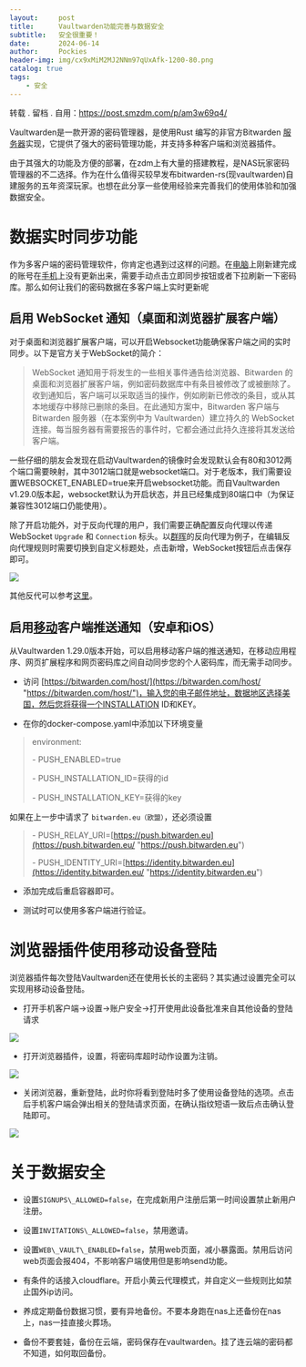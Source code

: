 ```yaml
---
layout:     post
title:      Vaultwarden功能完善与数据安全
subtitle:   安全很重要！
date:       2024-06-14
author:     Pockies
header-img: img/cx9xMiM2MJ2NNm97qUxAfk-1200-80.png
catalog: true
tags:
    - 安全
---
```


转载 . 留档 . 自用：https://post.smzdm.com/p/am3w69q4/


Vaultwarden是一款开源的密码管理器，是使用Rust 编写的非官方Bitwarden [服务器](https://www.smzdm.com/fenlei/fuwuqi/)实现，它提供了强大的密码管理功能，并支持多种客户端和浏览器插件。

由于其强大的功能及方便的部署，在zdm上有大量的搭建教程，是NAS玩家密码管理器的不二选择。作为在什么值得买较早发布bitwarden-rs(现vaultwarden)自建服务的五年资深玩家。也想在此分享一些使用经验来完善我们的使用体验和加强数据安全。

# 数据实时同步功能

作为多客户端的密码管理软件，你肯定也遇到过这样的问题。在[电脑](https://www.smzdm.com/ju/sp4x11p/)上刚新建完成的账号在[手机](https://www.smzdm.com/fenlei/zhinengshouji/)上没有更新出来，需要手动点击立即同步按钮或者下拉刷新一下密码库。那么如何让我们的密码数据在多客户端上实时更新呢

## **启用 WebSocket 通知（桌面和浏览器扩展客户端）**

对于桌面和浏览器扩展客户端，可以开启Websocket功能确保客户端之间的实时同步。以下是官方关于WebSocket的简介：

> WebSocket 通知用于将发生的一些相关事件通告给浏览器、Bitwarden 的桌面和浏览器扩展客户端，例如密码数据库中有条目被修改了或被删除了。收到通知后，客户端可以采取适当的操作，例如刷新已修改的条目，或从其本地缓存中移除已删除的条目。在此通知方案中，Bitwarden 客户端与 Bitwarden 服务器（在本案例中为 Vaultwarden）建立持久的 WebSocket 连接。每当服务器有需要报告的事件时，它都会通过此持久连接将其发送给客户端。

一些仔细的朋友会发现在启动Vaultwarden的镜像时会发现默认会有80和3012两个端口需要映射，其中3012端口就是websocket端口。对于老版本，我们需要设置WEBSOCKET\_ENABLED=true来开启websocket功能。而自Vaultwarden v1.29.0版本起，websocket默认为开启状态，并且已经集成到80端口中（为保证兼容性3012端口仍能使用）。

除了开启功能外，对于反向代理的用户，我们需要正确配置反向代理以传递 WebSocket `Upgrade` 和 `Connection` 标头。以[群晖](https://pinpai.smzdm.com/2315/)的反向代理为例子，在编辑反向代理规则时需要切换到自定义标题处，点击新增，WebSocket按钮后点击保存即可。

![](/img/6611357ebed0487.jpg)

其他反代可以参考[这里](https://rs.ppgg.in/deployment/proxy-examples "这里")。

## **启用[移动](https://www.smzdm.com/ju/s99xlkk/)客户端推送通知（安卓和iOS）**

从Vaultwarden 1.29.0版本开始，可以启用移动客户端的推送通知，在移动应用程序、网页扩展程序和网页密码库之间自动同步您的个人密码库，而无需手动同步。

+   访问 [https://bitwarden.com/host/](https://bitwarden.com/host/ "https://bitwarden.com/host/")，输入您的电子邮件地址，数据地区选择美国，然后您将获得一个INSTALLATION ID和KEY。
    
+   在你的docker-compose.yaml中添加以下环境变量
    

> environment:
> 
> \- PUSH\_ENABLED=true
> 
> \- PUSH\_INSTALLATION\_ID=获得的id
> 
> \- PUSH\_INSTALLATION\_KEY=获得的key

如果在上一步中请求了 `bitwarden.eu（欧盟）`，还必须设置

> \- PUSH\_RELAY\_URI=[https://push.bitwarden.eu](https://push.bitwarden.eu/ "https://push.bitwarden.eu")
> 
> \- PUSH\_IDENTITY\_URI=[https://identity.bitwarden.eu](https://identity.bitwarden.eu/ "https://identity.bitwarden.eu")

+   添加完成后重启容器即可。
    
+   测试时可以使用多客户端进行验证。
    

# 浏览器插件使用移动设备登陆

浏览器插件每次登陆Vaultwarden还在使用长长的主密码？其实通过设置完全可以实现用移动设备登陆。

+   打开手机客户端->设置->账户安全->打开使用此设备批准来自其他设备的登陆请求
    

![](/img/661160ce1aa5783.jpg)

+   打开浏览器插件，设置，将密码库超时动作设置为注销。
    

![](/img/6611622a553ea8365.jpg)

+   关闭浏览器，重新登陆，此时你将看到登陆时多了使用设备登陆的选项。点击后手机客户端会弹出相关的登陆请求页面，在确认指纹短语一致后点击确认登陆即可。
    

![](/img/66116477317c0605.jpg)

# 关于数据安全

+   设置`SIGNUPS\_ALLOWED=false`，在完成新用户注册后第一时间设置禁止新用户注册。
    
+   设置`INVITATIONS\_ALLOWED=false`，禁用邀请。
    
+   设置`WEB\_VAULT\_ENABLED=false`，禁用web页面，减小暴露面。禁用后访问web页面会报404，不影响客户端使用但是影响send功能。
    
+   有条件的话接入cloudflare。开启小黄云代理模式，并自定义一些规则比如禁止国外ip访问。
    
+   养成定期备份数据习惯，要有异地备份。不要本身跑在nas上还备份在nas上，nas一挂直接火葬场。
    
+   备份不要套娃，备份在云端，密码保存在vaultwarden。挂了连云端的密码都不知道，如何取回备份。
